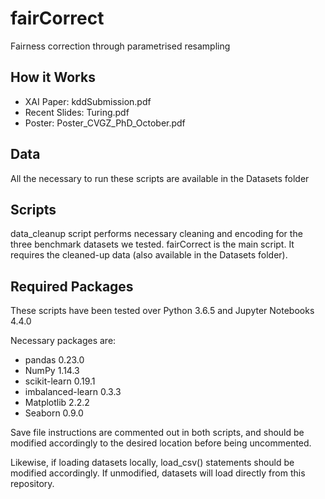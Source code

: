 # fairCorrect
Fairness correction through parametrised resampling

## How it Works

* XAI Paper: kddSubmission.pdf
* Recent Slides: Turing.pdf
* Poster: Poster_CVGZ_PhD_October.pdf

## Data
All the necessary to run these scripts are available in the Datasets folder

## Scripts
data_cleanup script performs necessary cleaning and encoding for the three benchmark datasets we tested.
fairCorrect is the main script. It requires the cleaned-up data (also available in the Datasets folder).

## Required Packages

These scripts have been tested over Python 3.6.5 and Jupyter Notebooks 4.4.0

Necessary packages are:

* pandas 0.23.0
* NumPy 1.14.3
* scikit-learn 0.19.1
* imbalanced-learn 0.3.3
* Matplotlib 2.2.2
* Seaborn 0.9.0

Save file instructions are commented out in both scripts, and should be modified accordingly to the desired location before being uncommented.

Likewise, if loading datasets locally, load_csv() statements should be modified accordingly. If unmodified, datasets will load directly from this repository.
